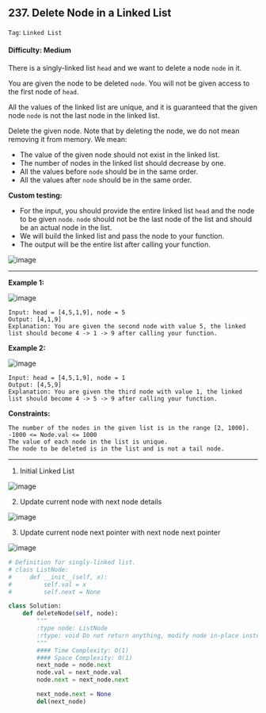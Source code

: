 ## 237. Delete Node in a Linked List

```Tag```: ```Linked List```

#### Difficulty: Medium

There is a singly-linked list ```head``` and we want to delete a node ```node``` in it.

You are given the node to be deleted ```node```. You will not be given access to the first node of ```head```.

All the values of the linked list are unique, and it is guaranteed that the given node ```node``` is not the last node in the linked list.

Delete the given node. Note that by deleting the node, we do not mean removing it from memory. We mean:

- The value of the given node should not exist in the linked list.
- The number of nodes in the linked list should decrease by one.
- All the values before ```node``` should be in the same order.
- All the values after ```node``` should be in the same order.

__Custom testing:__

- For the input, you should provide the entire linked list ```head``` and the node to be given ```node```. ```node``` should not be the last node of the list and should be an actual node in the list.
- We will build the linked list and pass the node to your function.
- The output will be the entire list after calling your function.

![image](https://user-images.githubusercontent.com/35042430/211142206-84659b7e-9961-4db2-adb3-24694e759c04.png)

---

__Example 1:__

![image](https://assets.leetcode.com/uploads/2020/09/01/node1.jpg)
```
Input: head = [4,5,1,9], node = 5
Output: [4,1,9]
Explanation: You are given the second node with value 5, the linked list should become 4 -> 1 -> 9 after calling your function.
```

__Example 2:__

![image](https://assets.leetcode.com/uploads/2020/09/01/node2.jpg)
```
Input: head = [4,5,1,9], node = 1
Output: [4,5,9]
Explanation: You are given the third node with value 1, the linked list should become 4 -> 5 -> 9 after calling your function.
```

__Constraints:__
```
The number of the nodes in the given list is in the range [2, 1000].
-1000 <= Node.val <= 1000
The value of each node in the list is unique.
The node to be deleted is in the list and is not a tail node.
```

---

1. Initial Linked List

![image](https://leetcode.com/problems/delete-node-in-a-linked-list/solutions/2506192/Figures/237/Initially.png)

2. Update current node with next node details

![image](https://leetcode.com/problems/delete-node-in-a-linked-list/solutions/2506192/Figures/237/updateValue.png)

3. Update current node next pointer with next node next pointer

![image](https://leetcode.com/problems/delete-node-in-a-linked-list/solutions/2506192/Figures/237/updatePointer.png)

```Python
# Definition for singly-linked list.
# class ListNode:
#     def __init__(self, x):
#         self.val = x
#         self.next = None

class Solution:
    def deleteNode(self, node):
        """
        :type node: ListNode
        :rtype: void Do not return anything, modify node in-place instead.
        """
        #### Time Complexity: O(1)
        #### Space Complexity: O(1)
        next_node = node.next
        node.val = next_node.val
        node.next = next_node.next

        next_node.next = None
        del(next_node)
```
